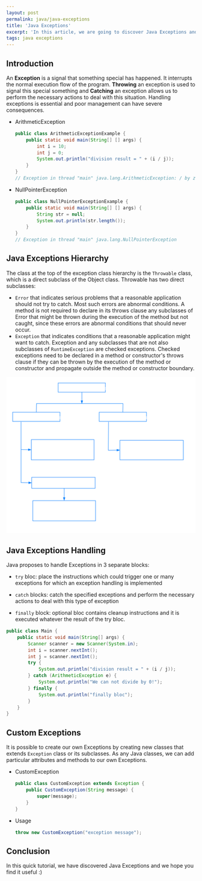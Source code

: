 ```yaml
---
layout: post
permalink: java/java-exceptions
title: 'Java Exceptions'
excerpt: 'In this article, we are going to discover Java Exceptions and how we can use them in Java'
tags: java exceptions
---
```


## Introduction

An **Exception** is a signal that something special has happened. It interrupts the normal execution flow of the program. **Throwing** an exception is used to signal this special something and **Catching** an exception allows us to perform the necessary actions to deal with this situation. Handling exceptions is essential and poor management can have severe consequences.

<p class="code-tabs"></p>

- ArithmeticException

  ```java
  public class ArithmeticExceptionExample {
      public static void main(String[] [] args) {
          int i = 10;
          int j = 0;
          System.out.println("division result = " + (i / j));
      }
  }
  // Exception in thread "main" java.lang.ArithmeticException: / by zero
  ```

- NullPointerException

  ```java
  public class NullPointerExceptionExample {
      public static void main(String[] [] args) {
          String str = null;
          System.out.println(str.length());
      }
  }
  // Exception in thread "main" java.lang.NullPointerException
  ```

## Java Exceptions Hierarchy

<p class="mb-05">The class at the top of the exception class hierarchy is the <code>Throwable</code> class, which is a direct subclass of the Object class. Throwable has two direct subclasses:</p>

- `Error` that indicates serious problems that a reasonable application should not try to catch. Most such errors are abnormal conditions. A method is not required to declare in its throws clause any subclasses of Error that might be thrown during the execution of the method but not caught, since these errors are abnormal conditions that should never occur.
- `Exception` that indicates conditions that a reasonable application might want to catch. Exception and any subclasses that are not also subclasses of `RuntimeException` are checked exceptions. Checked exceptions need to be declared in a method or constructor's throws clause if they can be thrown by the execution of the method or constructor and propagate outside the method or constructor boundary.

![](/assets/java-exceptions/exceptions-hierarchy.svg)

## Java Exceptions Handling

<p class="mb-0">Java proposes to handle Exceptions in 3 separate blocks:</p>

- `try` bloc: place the instructions which could trigger one or many exceptions for which an exception handling is implemented

- `catch` blocks: catch the specified exceptions and perform the necessary actions to deal with this type of exception

- `finally` block: optional bloc contains cleanup instructions and it is executed whatever the result of the try bloc.

```java
public class Main {
    public static void main(String[] args) {
        Scanner scanner = new Scanner(System.in);
        int i = scanner.nextInt();
        int j = scanner.nextInt();
        try {
            System.out.println("division result = " + (i / j));
        } catch (ArithmeticException e) {
            System.out.println("We can not divide by 0!");
        } finally {
            System.out.println("finally bloc");
        }
    }
}
```

## Custom Exceptions

It is possible to create our own Exceptions by creating new classes that extends `Exception` class or its subclasses. As any Java classes, we can add particular attributes and methods to our own Exceptions.

<p class="code-tabs"></p>

- CustomException

  ```java
  public class CustomException extends Exception {
      public CustomException(String message) {
          super(message);
      }
  }
  ```

- Usage

  ```java
  throw new CustomException("exception message");
  ```

## Conclusion

In this quick tutorial, we have discovered Java Exceptions and we hope you find it useful :)
